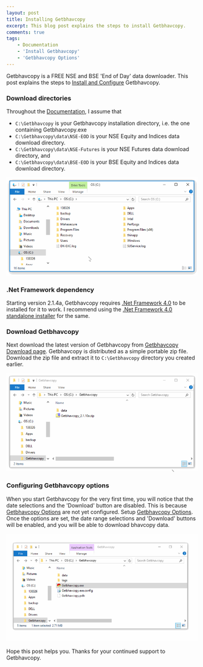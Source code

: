 ```yaml
---
layout: post
title: Installing Getbhavcopy
excerpt: This blog post explains the steps to install Getbhavcopy.
comments: true
tags: 
    - Documentation
    - 'Install Getbhavcopy'
    - 'Getbhavcopy Options'
---
```


Getbhavcopy is a FREE NSE and BSE 'End of Day' data downloader. This post explains the steps to [Install and Configure][1] Getbhavcopy.

### Download directories

Throughout the [Documentation][2], I assume that 

* `C:\Getbhavcopy` is your Getbhavcopy installation directory, i.e. the one containing Getbhavcopy.exe
* `C:\Getbhavcopy\data\NSE-EOD` is your NSE Equity and Indices data download directory.
* `C:\Getbhavcopy\data\NSE-Futures` is your NSE Futures data download directory, and
* `C:\Getbhavcopy\data\BSE-EOD` is your BSE Equity and Indices data download directory.

![Getbhavcopy data directories](/assets/images/Install_1.gif)

### .Net Framework dependency

Starting version 2.1.4a, Getbhavcopy requires [.Net Framework 4.0][3] to be installed for it to work. I recommend using the [.Net Framework 4.0 standalone installer][3] for the same.

### Download Getbhavcopy

Next download the latest version of Getbhavcopy from [Getbhavcopy Download page][4]. Getbhavcopy is distributed as a simple portable zip file. Download the zip file and extract it to `C:\Getbhavcopy` directory you created earlier.

![Getbhavcopy extract zip file](/assets/images/Install_2.gif)

### Configuring Getbhavcopy options

When you start Getbhavcopy for the very first time, you will notice that the date selections and the 'Download' button are disabled. This is because [Getbhavcopy Options][5] are not yet configured. Setup [Getbhavcopy Options][5]. Once the options are set, the date range selections and 'Download' buttons will be enabled, and you will be able to download bhavcopy data.

![Getbhavcopy Configuration](/assets/images/Install_3.gif)

Hope this post helps you. Thanks for your continued support to Getbhavcopy.


[1]: http://www.getbhavcopy.com/tags.html#install-getbhavcopy
[2]: http://www.getbhavcopy.com/tags.html#documentation
[3]: https://www.microsoft.com/en-in/download/details.aspx?id=17718
[4]: https://github.com/hemenkapadia/getbhavcopy/releases
[5]: http://www.getbhavcopy.com/tags.html#getbhavcopy-options